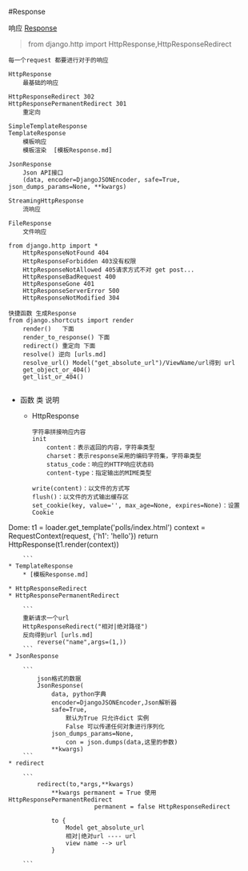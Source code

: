 #Response

响应    [Response](https://www.cnblogs.com/scolia/p/5635546.html)

> from django.http import HttpResponse,HttpResponseRedirect

```
每一个request 都要进行对于的响应
	
HttpResponse
	最基础的响应
	
HttpResponseRedirect 302	
HttpResponsePermanentRedirect 301
	重定向
	
SimpleTemplateResponse
TemplateResponse	
	模板响应
	模板渲染  [模板Response.md]
	
JsonResponse
	Json API接口
	(data, encoder=DjangoJSONEncoder, safe=True, json_dumps_params=None, **kwargs)
	
StreamingHttpResponse
	流响应
	
FileResponse
	文件响应
	
from django.http import *
	HttpResponseNotFound 404
	HttpResponseForbidden 403没有权限
	HttpResponseNotAllowed 405请求方式不对 get post...
	HttpResponseBadRequest 400
	HttpResponseGone 401
	HttpResponseServerError 500
	HttpResponseNotModified 304
	
快捷函数 生成Response
from django.shortcuts import render
	render()   下面
	render_to_response() 下面
	redirect() 重定向 下面
	resolve() 逆向 [urls.md]
	resolve_url() Model("get_absolute_url")/ViewName/url得到 url
	get_object_or_404()
	get_list_or_404()
	
```

* 函数 类 说明
	* HttpResponse
	
		```
		字符串拼接响应内容
		init
			content：表示返回的内容，字符串类型
			charset：表示response采用的编码字符集，字符串类型
			status_code：响应的HTTP响应状态码
			content-type：指定输出的MIME类型
			
		write(content)：以文件的方式写
		flush()：以文件的方式输出缓存区
		set_cookie(key, value='', max_age=None, expires=None)：设置Cookie
Dome:
		t1 = loader.get_template('polls/index.html')
    context = RequestContext(request, {'h1': 'hello'})
    return HttpResponse(t1.render(context))
		
		```
	* TemplateResponse
		* [模板Response.md]
		
	* HttpResponseRedirect
	* HttpResponsePermanentRedirect
	
		```
		重新请求一个url
		HttpResponseRedirect("相对|绝对路径")
		反向得到url [urls.md]
			reverse("name",args=(1,))
		```
	* JsonResponse
		
		```
			json格式的数据
			JsonResponse(
				data, python字典
				encoder=DjangoJSONEncoder,Json解析器
				safe=True,
					默认为True 只允许dict 实例
					False 可以传递任何对象进行序列化
				json_dumps_params=None,
					con = json.dumps(data,这里的参数)
				**kwargs)
		```
	* redirect
		
		```
			redirect(to,*args,**kwargs)
				**kwargs permanent = True 使用 HttpResponsePermanentRedirect
							permanent = false HttpResponseRedirect
						
				to {
					Model get_absolute_url
					相对|绝对url ---- url
				    view name --> url
 				}
				
		```